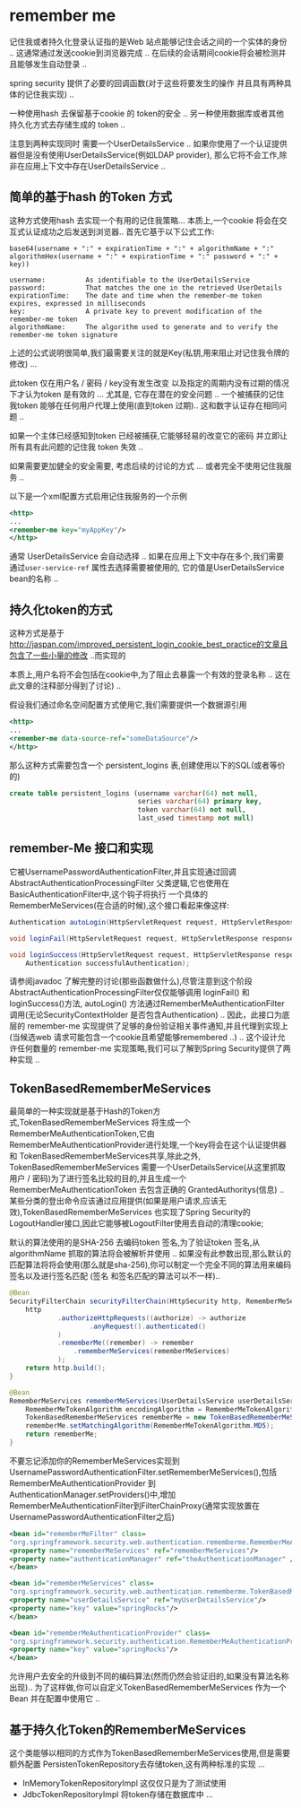 # remember me
记住我或者持久化登录认证指的是Web 站点能够记住会话之间的一个实体的身份 .. 这通常通过发送cookie到浏览器完成 .. 在后续的会话期间cookie将会被检测并且能够发生自动登录 ..

spring security 提供了必要的回调函数(对于这些将要发生的操作 并且具有两种具体的记住我实现) ..

一种使用hash 去保留基于cookie 的 token的安全 .. 另一种使用数据库或者其他持久化方式去存储生成的 token ..

注意到两种实现同时 需要一个UserDetailsService .. 如果你使用了一个认证提供器但是没有使用UserDetailsService(例如LDAP provider),
那么它将不会工作,除非在应用上下文中存在UserDetailsService ..

## 简单的基于hash 的Token 方式
这种方式使用hash 去实现一个有用的记住我策略... 本质上,一个cookie 将会在交互式认证成功之后发送到浏览器..
首先它基于以下公式工作:
```text
base64(username + ":" + expirationTime + ":" + algorithmName + ":"
algorithmHex(username + ":" + expirationTime + ":" password + ":" + key))

username:          As identifiable to the UserDetailsService
password:          That matches the one in the retrieved UserDetails
expirationTime:    The date and time when the remember-me token expires, expressed in milliseconds
key:               A private key to prevent modification of the remember-me token
algorithmName:     The algorithm used to generate and to verify the remember-me token signature
```

上述的公式说明很简单,我们最需要关注的就是Key(私钥,用来阻止对记住我令牌的修改) ...

此token 仅在用户名 / 密码 / key没有发生改变 以及指定的周期内没有过期的情况下才认为token 是有效的 ...  尤其是,
它存在潜在的安全问题 .. 一个被捕获的记住我token 能够在任何用户代理上使用(直到token 过期).. 这和数字认证存在相同问题 ..

如果一个主体已经感知到token 已经被捕获,它能够轻易的改变它的密码 并立即让所有具有此问题的记住我 token 失效 .. 

如果需要更加健全的安全需要, 考虑后续的讨论的方式 ... 或者完全不使用记住我服务 ..

以下是一个xml配置方式启用记住我服务的一个示例
```xml
<http>
...
<remember-me key="myAppKey"/>
</http>
```
通常 UserDetailsService 会自动选择 .. 如果在应用上下文中存在多个,我们需要通过`user-service-ref` 属性去选择需要被使用的, 它的值是UserDetailsService bean的名称 ..


## 持久化token的方式
这种方式是基于 http://jaspan.com/improved_persistent_login_cookie_best_practice的文章且包含了一些小量的修改 ..而实现的

本质上,用户名将不会包括在cookie中,为了阻止去暴露一个有效的登录名称 .. 这在此文章的注释部分得到了讨论) ..

假设我们通过命名空间配置方式使用它,我们需要提供一个数据源引用
```xml
<http>
...
<remember-me data-source-ref="someDataSource"/>
</http>
```
那么这种方式需要包含一个 persistent_logins 表,创建使用以下的SQL(或者等价的)
```sql
create table persistent_logins (username varchar(64) not null,
								series varchar(64) primary key,
								token varchar(64) not null,
								last_used timestamp not null)
```
## remember-Me 接口和实现
它被UsernamePasswordAuthenticationFilter,并且实现通过回调AbstractAuthenticationProcessingFilter 父类逻辑,它也使用在BasicAuthenticationFilter中,这个钩子将执行
一个具体的RememberMeServices(在合适的时候),这个接口看起来像这样:
```java
Authentication autoLogin(HttpServletRequest request, HttpServletResponse response);

void loginFail(HttpServletRequest request, HttpServletResponse response);

void loginSuccess(HttpServletRequest request, HttpServletResponse response,
	Authentication successfulAuthentication);
```
请参阅javadoc 了解完整的讨论(那些函数做什么),尽管注意到这个阶段AbstractAuthenticationProcessingFilter仅仅能够调用
loginFail() 和 loginSuccess()方法, autoLogin() 方法通过RememberMeAuthenticationFilter 调用(无论SecurityContextHolder 是否包含Authentication) ..
因此，此接口为底层的 remember-me 实现提供了足够的身份验证相关事件通知,并且代理到实现上(当候选web 请求可能包含一个cookie且希望能够remembered ..) ..
这个设计允许任何数量的 remember-me 实现策略,我们可以了解到Spring Security提供了两种实现 ..


## TokenBasedRememberMeServices
最简单的一种实现就是基于Hash的Token方式,TokenBasedRememberMeServices 将生成一个RememberMeAuthenticationToken,它由
RememberMeAuthenticationProvider进行处理,一个key将会在这个认证提供器和 TokenBasedRememberMeServices共享,除此之外,
TokenBasedRememberMeServices 需要一个UserDetailsService(从这里抓取用户 / 密码)为了进行签名比较的目的,并且生成一个 RememberMeAuthenticationToken 去包含正确的
GrantedAuthoritys(信息) ..
某些分类的登出命令应该通过应用提供(如果是用户请求,应该无效),TokenBasedRememberMeServices 也实现了Spring Security的LogoutHandler接口,因此它能够被LogoutFilter使用去自动的清理cookie;

默认的算法使用的是SHA-256 去编码token 签名,为了验证token 签名,从algorithmName 抓取的算法将会被解析并使用 ..
如果没有此参数出现,那么默认的匹配算法将将会使用(那么就是sha-256),你可以制定一个完全不同的算法用来编码签名以及进行签名匹配 (签名 和签名匹配的算法可以不一样)..
```java
@Bean
SecurityFilterChain securityFilterChain(HttpSecurity http, RememberMeServices rememberMeServices) throws Exception {
	http
			.authorizeHttpRequests((authorize) -> authorize
					.anyRequest().authenticated()
			)
			.rememberMe((remember) -> remember
				.rememberMeServices(rememberMeServices)
			);
	return http.build();
}

@Bean
RememberMeServices rememberMeServices(UserDetailsService userDetailsService) {
	RememberMeTokenAlgorithm encodingAlgorithm = RememberMeTokenAlgorithm.SHA256;
	TokenBasedRememberMeServices rememberMe = new TokenBasedRememberMeServices(myKey, userDetailsService, encodingAlgorithm);
	rememberMe.setMatchingAlgorithm(RememberMeTokenAlgorithm.MD5);
	return rememberMe;
}
```

不要忘记添加你的RememberMeServices实现到UsernamePasswordAuthenticationFilter.setRememberMeServices(),包括RememberMeAuthenticationProvider 到
AuthenticationManager.setProviders()中,增加RememberMeAuthenticationFilter到FilterChainProxy(通常实现放置在UsernamePasswordAuthenticationFilter之后)
```xml
<bean id="rememberMeFilter" class=
"org.springframework.security.web.authentication.rememberme.RememberMeAuthenticationFilter">
<property name="rememberMeServices" ref="rememberMeServices"/>
<property name="authenticationManager" ref="theAuthenticationManager" />
</bean>

<bean id="rememberMeServices" class=
"org.springframework.security.web.authentication.rememberme.TokenBasedRememberMeServices">
<property name="userDetailsService" ref="myUserDetailsService"/>
<property name="key" value="springRocks"/>
</bean>

<bean id="rememberMeAuthenticationProvider" class=
"org.springframework.security.authentication.RememberMeAuthenticationProvider">
<property name="key" value="springRocks"/>
</bean>
```

允许用户去安全的升级到不同的编码算法(然而仍然会验证旧的,如果没有算法名称出现).. 为了这样做,你可以自定义TokenBasedRememberMeServices 作为一个Bean 并在配置中使用它 ..

## 基于持久化Token的RememberMeServices
这个类能够以相同的方式作为TokenBasedRememberMeServices使用,但是需要额外配置 PersistenTokenRepository去存储token,这有两种标准的实现 ...
- InMemoryTokenRepositoryImpl 这仅仅只是为了测试使用
- JdbcTokenRepositoryImpl 将token存储在数据库中 ...








